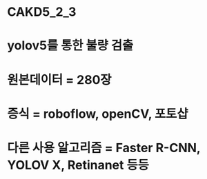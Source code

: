 # CAKD5_2_3
# yolov5를 통한 불량 검출
# 원본데이터 = 280장
# 증식 = roboflow, openCV, 포토샵
# 다른 사용 알고리즘 = Faster R-CNN, YOLOV X, Retinanet 등등
